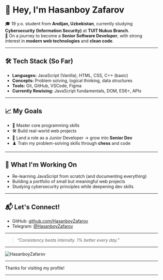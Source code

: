 # 👋 Hey, I'm Hasanboy Zafarov

🎓 19 y.o. student from **Andijan, Uzbekistan**, currently studying **Cybersecurity (Information Security)** at **TUIT Nukus Branch**.  
🧠 On a journey to become a **Senior Software Developer**, with strong interest in **modern web technologies** and **clean code**.

---

## 🛠️ Tech Stack (So Far)
- **Languages:** JavaScript (Vanilla), HTML, CSS, C++ (basic)
- **Concepts:** Problem solving, logical thinking, data structures
- **Tools:** Git, GitHub, VSCode, Figma
- **Currently Rewising:** JavaScript fundamentals, DOM, ES6+, APIs

---

## 📈 My Goals
- 🧩 Master core programming skills
- 🛠️ Build real-world web projects
- 💼 Land a role as a Junior Developer → grow into **Senior Dev**
- ♟️ Train my problem-solving skills through **chess** and code

---

## 🧠 What I'm Working On
- Re-learning JavaScript from scratch (and documenting everything)
- Building a portfolio of small but meaningful web projects
- Studying cybersecurity principles while deepening dev skills

---

## 📬 Let's Connect!
- GitHub: [github.com/HasanboyZafarov](https://github.com/HasanboyZafarov)
- Telegram: [@HasanboyZafarov](https://t.me/HasanboyZafarov)

---

> _“Consistency beats intensity. 1% better every day.”_

---

<p align="left"> <img src="https://komarev.com/ghpvc/?username=HasanboyZafarov&label=Profile%20views&color=0e75b6&style=flat" alt="HasanboyZafarov" /> </p>

---

Thanks for visiting my profile!

---
